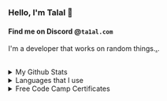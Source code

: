 ### Hello, I'm Talal 👋
#### Find me on Discord @`ta1al.com`
I'm a developer that works on random things.[.](https://www.freecodecamp.org/talalahmad#:~:text=freeCodeCamp%20Certifications).
<br />
<br />
<details>
  <summary>My Github Stats</summary>
   <img width="100%" alt="Talal's Github Stats" src="https://github-readme-stats.vercel.app/api?username=Ta1al&show_icons=true&hide_border=true&theme=tokyonight&count_private=true?theme=radical" />
</details>

<details>
  <summary>Languages that I use</summary>
  <img width="100%" alt="Top Langauges" src="https://github-readme-stats.vercel.app/api/top-langs/?username=Ta1al&theme=tokyonight&count_private=true&hide_border=true" />
</details>

<details>
  <summary>Free Code Camp Certificates</summary>
  <img align="center" alt="WebDevCert" src="https://user-images.githubusercontent.com/43641182/138561865-417ddd6e-faee-4236-8926-0b9c1ae331f1.png" />
  <img align="center" alt="JSDevCert" src="https://user-images.githubusercontent.com/43641182/138561989-8117a879-b3cf-45a5-877d-1d2b734de770.png" />
  <img align="center" alt="FrontEndDevCert" src="https://user-images.githubusercontent.com/43641182/147214137-657d9260-b259-40e0-ac6e-0a047abf6b11.png" />
  <img align="center" alt="BackEndDevCert" src="https://user-images.githubusercontent.com/43641182/148508456-cbecf4c1-5e2c-4872-a090-7de306afbe78.png" />
</details>

